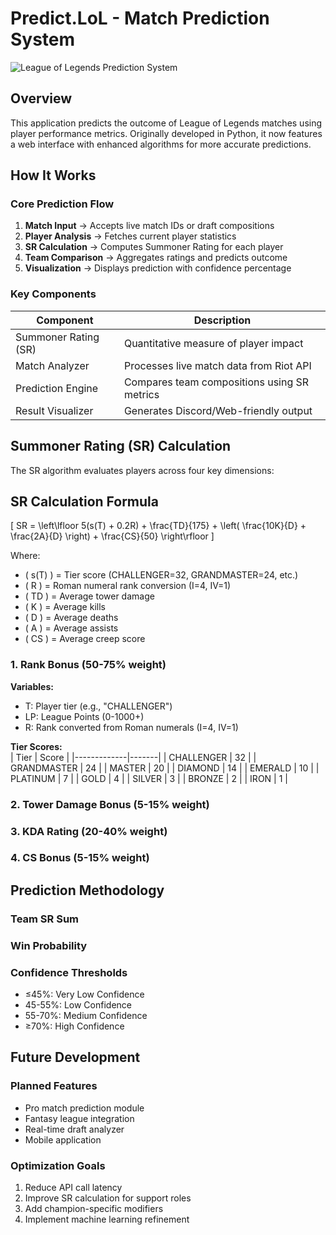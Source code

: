 # Predict.LoL - Match Prediction System

![League of Legends Prediction System](https://via.placeholder.com/800x400?text=Predict.LoL+Screenshot)

## Overview

This application predicts the outcome of League of Legends matches using player performance metrics. Originally developed in Python, it now features a web interface with enhanced algorithms for more accurate predictions.

## How It Works

### Core Prediction Flow

1. **Match Input** → Accepts live match IDs or draft compositions  
2. **Player Analysis** → Fetches current player statistics  
3. **SR Calculation** → Computes Summoner Rating for each player  
4. **Team Comparison** → Aggregates ratings and predicts outcome  
5. **Visualization** → Displays prediction with confidence percentage  

### Key Components

| Component | Description |
|-----------|-------------|
| Summoner Rating (SR) | Quantitative measure of player impact |
| Match Analyzer | Processes live match data from Riot API |
| Prediction Engine | Compares team compositions using SR metrics |
| Result Visualizer | Generates Discord/Web-friendly output |

## Summoner Rating (SR) Calculation

The SR algorithm evaluates players across four key dimensions:

## SR Calculation Formula

\[ SR = \left\lfloor 5(s(T) + 0.2R) + \frac{TD}{175} + \left( \frac{10K}{D} + \frac{2A}{D} \right) + \frac{CS}{50} \right\rfloor \]

Where:
- \( s(T) \) = Tier score (CHALLENGER=32, GRANDMASTER=24, etc.)
- \( R \) = Roman numeral rank conversion (I=4, IV=1)
- \( TD \) = Average tower damage
- \( K \) = Average kills
- \( D \) = Average deaths
- \( A \) = Average assists
- \( CS \) = Average creep score

### 1. Rank Bonus (50-75% weight)

**Variables:**  
- T: Player tier (e.g., "CHALLENGER")  
- LP: League Points (0-1000+)  
- R: Rank converted from Roman numerals (I=4, IV=1)  

**Tier Scores:**  
| Tier        | Score |
|-------------|-------|
| CHALLENGER  | 32    |
| GRANDMASTER | 24    |
| MASTER      | 20    |
| DIAMOND     | 14    |
| EMERALD     | 10    |
| PLATINUM    | 7     |
| GOLD        | 4     |
| SILVER      | 3     |
| BRONZE      | 2     |
| IRON        | 1     |

### 2. Tower Damage Bonus (5-15% weight)

### 3. KDA Rating (20-40% weight)

### 4. CS Bonus (5-15% weight)

## Prediction Methodology

### Team SR Sum

### Win Probability

### Confidence Thresholds
- ≤45%: Very Low Confidence  
- 45-55%: Low Confidence  
- 55-70%: Medium Confidence  
- ≥70%: High Confidence  

## Future Development

### Planned Features
- Pro match prediction module  
- Fantasy league integration  
- Real-time draft analyzer  
- Mobile application  

### Optimization Goals
1. Reduce API call latency  
2. Improve SR calculation for support roles  
3. Add champion-specific modifiers  
4. Implement machine learning refinement  